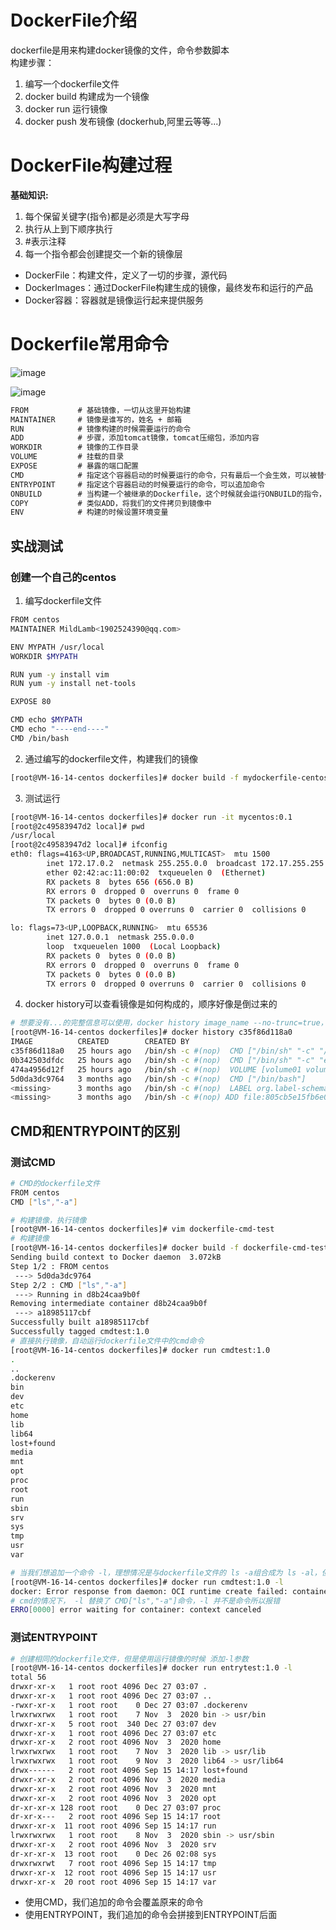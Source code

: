 # DockerFile介绍
dockerfile是用来构建docker镜像的文件，命令参数脚本  
构建步骤：  
1. 编写一个dockerfile文件
2. docker build 构建成为一个镜像
3. docker run 运行镜像
4. docker push 发布镜像 (dockerhub,阿里云等等...)

# DockerFile构建过程
**基础知识:**  
1. 每个保留关键字(指令)都是必须是大写字母
2. 执行从上到下顺序执行
3. #表示注释
4. 每一个指令都会创建提交一个新的镜像层

- DockerFile：构建文件，定义了一切的步骤，源代码
- DockerImages：通过DockerFile构建生成的镜像，最终发布和运行的产品
- Docker容器：容器就是镜像运行起来提供服务

# Dockerfile常用命令
![image](https://user-images.githubusercontent.com/92672384/147425633-dca18df5-3c7a-496c-8898-889a9d59df07.png)

![image](https://user-images.githubusercontent.com/92672384/147426097-10628c9e-bbd9-4c52-95ce-7ae94b5c11c8.png)

```txt
FROM           # 基础镜像，一切从这里开始构建
MAINTAINER     # 镜像是谁写的，姓名 + 邮箱
RUN            # 镜像构建的时候需要运行的命令
ADD            # 步骤，添加tomcat镜像，tomcat压缩包，添加内容
WORKDIR        # 镜像的工作目录
VOLUME         # 挂载的目录
EXPOSE         # 暴露的端口配置
CMD            # 指定这个容器启动的时候要运行的命令，只有最后一个会生效，可以被替代
ENTRYPOINT     # 指定这个容器启动的时候要运行的命令，可以追加命令
ONBUILD        # 当构建一个被继承的Dockerfile，这个时候就会运行ONBUILD的指令，出发指令
COPY           # 类似ADD，将我们的文件拷贝到镜像中
ENV            # 构建的时候设置环境变量
```

## 实战测试
### 创建一个自己的centos
1. 编写dockerfile文件
```bash
FROM centos
MAINTAINER MildLamb<1902524390@qq.com>

ENV MYPATH /usr/local
WORKDIR $MYPATH

RUN yum -y install vim
RUN yum -y install net-tools

EXPOSE 80

CMD echo $MYPATH
CMD echo "----end----"
CMD /bin/bash
```
2. 通过编写的dockerfile文件，构建我们的镜像
```bash
[root@VM-16-14-centos dockerfiles]# docker build -f mydockerfile-centos -t mycentos:0.1 .
```
3. 测试运行
```bash
[root@VM-16-14-centos dockerfiles]# docker run -it mycentos:0.1
[root@2c49583947d2 local]# pwd
/usr/local
[root@2c49583947d2 local]# ifconfig
eth0: flags=4163<UP,BROADCAST,RUNNING,MULTICAST>  mtu 1500
        inet 172.17.0.2  netmask 255.255.0.0  broadcast 172.17.255.255
        ether 02:42:ac:11:00:02  txqueuelen 0  (Ethernet)
        RX packets 8  bytes 656 (656.0 B)
        RX errors 0  dropped 0  overruns 0  frame 0
        TX packets 0  bytes 0 (0.0 B)
        TX errors 0  dropped 0 overruns 0  carrier 0  collisions 0

lo: flags=73<UP,LOOPBACK,RUNNING>  mtu 65536
        inet 127.0.0.1  netmask 255.0.0.0
        loop  txqueuelen 1000  (Local Loopback)
        RX packets 0  bytes 0 (0.0 B)
        RX errors 0  dropped 0  overruns 0  frame 0
        TX packets 0  bytes 0 (0.0 B)
        TX errors 0  dropped 0 overruns 0  carrier 0  collisions 0
```
4. docker history可以查看镜像是如何构成的，顺序好像是倒过来的
```bash
# 想要没有...的完整信息可以使用，docker history image_name --no-trunc=true，但可能会有排版问题
[root@VM-16-14-centos dockerfiles]# docker history c35f86d118a0
IMAGE          CREATED        CREATED BY                                      SIZE      COMMENT
c35f86d118a0   25 hours ago   /bin/sh -c #(nop)  CMD ["/bin/sh" "-c" "/bin…   0B        
0b342503dfdc   25 hours ago   /bin/sh -c #(nop)  CMD ["/bin/sh" "-c" "echo…   0B        
474a4956d12f   25 hours ago   /bin/sh -c #(nop)  VOLUME [volume01 volume02]   0B        
5d0da3dc9764   3 months ago   /bin/sh -c #(nop)  CMD ["/bin/bash"]            0B        
<missing>      3 months ago   /bin/sh -c #(nop)  LABEL org.label-schema.sc…   0B        
<missing>      3 months ago   /bin/sh -c #(nop) ADD file:805cb5e15fb6e0bb0…   231MB
```

## CMD和ENTRYPOINT的区别
### 测试CMD
```bash
# CMD的dockerfile文件
FROM centos
CMD ["ls","-a"]

# 构建镜像，执行镜像
[root@VM-16-14-centos dockerfiles]# vim dockerfile-cmd-test
# 构建镜像
[root@VM-16-14-centos dockerfiles]# docker build -f dockerfile-cmd-test -t cmdtest:1.0 .
Sending build context to Docker daemon  3.072kB
Step 1/2 : FROM centos
 ---> 5d0da3dc9764
Step 2/2 : CMD ["ls","-a"]
 ---> Running in d8b24caa9b0f
Removing intermediate container d8b24caa9b0f
 ---> a18985117cbf
Successfully built a18985117cbf
Successfully tagged cmdtest:1.0
# 直接执行镜像，自动运行dockerfile文件中的cmd命令
[root@VM-16-14-centos dockerfiles]# docker run cmdtest:1.0
.
..
.dockerenv
bin
dev
etc
home
lib
lib64
lost+found
media
mnt
opt
proc
root
run
sbin
srv
sys
tmp
usr
var

# 当我们想追加一个命令 -l，理想情况是与dockerfile文件的 ls -a组合成为 ls -al，但是docker报错，如下
[root@VM-16-14-centos dockerfiles]# docker run cmdtest:1.0 -l
docker: Error response from daemon: OCI runtime create failed: container_linux.go:380: starting container process caused: exec: "-l": executable file not found in $PATH: unknown.
# cmd的情况下， -l 替换了 CMD["ls","-a"]命令，-l 并不是命令所以报错
ERRO[0000] error waiting for container: context canceled
```
### 测试ENTRYPOINT
```bash
# 创建相同的dockerfile文件，但是使用运行镜像的时候 添加-l参数
[root@VM-16-14-centos dockerfiles]# docker run entrytest:1.0 -l
total 56
drwxr-xr-x   1 root root 4096 Dec 27 03:07 .
drwxr-xr-x   1 root root 4096 Dec 27 03:07 ..
-rwxr-xr-x   1 root root    0 Dec 27 03:07 .dockerenv
lrwxrwxrwx   1 root root    7 Nov  3  2020 bin -> usr/bin
drwxr-xr-x   5 root root  340 Dec 27 03:07 dev
drwxr-xr-x   1 root root 4096 Dec 27 03:07 etc
drwxr-xr-x   2 root root 4096 Nov  3  2020 home
lrwxrwxrwx   1 root root    7 Nov  3  2020 lib -> usr/lib
lrwxrwxrwx   1 root root    9 Nov  3  2020 lib64 -> usr/lib64
drwx------   2 root root 4096 Sep 15 14:17 lost+found
drwxr-xr-x   2 root root 4096 Nov  3  2020 media
drwxr-xr-x   2 root root 4096 Nov  3  2020 mnt
drwxr-xr-x   2 root root 4096 Nov  3  2020 opt
dr-xr-xr-x 128 root root    0 Dec 27 03:07 proc
dr-xr-x---   2 root root 4096 Sep 15 14:17 root
drwxr-xr-x  11 root root 4096 Sep 15 14:17 run
lrwxrwxrwx   1 root root    8 Nov  3  2020 sbin -> usr/sbin
drwxr-xr-x   2 root root 4096 Nov  3  2020 srv
dr-xr-xr-x  13 root root    0 Dec 26 02:08 sys
drwxrwxrwt   7 root root 4096 Sep 15 14:17 tmp
drwxr-xr-x  12 root root 4096 Sep 15 14:17 usr
drwxr-xr-x  20 root root 4096 Sep 15 14:17 var
```
- 使用CMD，我们追加的命令会覆盖原来的命令
- 使用ENTRYPOINT，我们追加的命令会拼接到ENTRYPOINT后面

